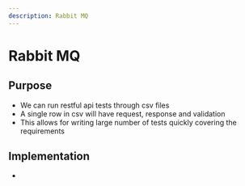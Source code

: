 ```yaml
---
description: Rabbit MQ
---
```


# Rabbit MQ

## Purpose

* We can run restful api tests through csv files
* A single row in csv will have request, response and validation
* This allows for writing large number of tests quickly covering the requirements

## Implementation

* 


